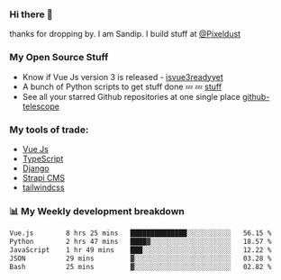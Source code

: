 ### Hi there 👋

thanks for dropping by.
I am Sandip. I build stuff at [@Pixeldust](github.com/pixeldust-in/)

###  **My Open Source Stuff**

 - Know if Vue Js version 3 is released -  [isvue3readyyet](https://github.com/sandiprb/isvue3readyyet)
 - A bunch of Python scripts to get stuff done 💤 💤 [stuff](https://github.com/sandiprb/stuff)
 - See all your starred Github repositories at one single place [github-telescope](https://github.com/sandiprb/github-telescope)



###  **My tools of trade:**
 - [Vue Js](https://github.com/vuejs/vue/)
 - [TypeScript](https://github.com/microsoft/TypeScript)
 - [Django](github.com/django/django)
 - [Strapi CMS](github.com/strapi/strapi)
 - [tailwindcss](https://github.com/tailwindlabs/tailwindcss)


###  📊 **My Weekly development breakdown**
<!--START_SECTION:waka-->

```txt
Vue.js        8 hrs 25 mins   ██████████████░░░░░░░░░░░   56.15 %
Python        2 hrs 47 mins   ████▓░░░░░░░░░░░░░░░░░░░░   18.57 %
JavaScript    1 hr 49 mins    ███░░░░░░░░░░░░░░░░░░░░░░   12.22 %
JSON          29 mins         ▓░░░░░░░░░░░░░░░░░░░░░░░░   03.28 %
Bash          25 mins         ▓░░░░░░░░░░░░░░░░░░░░░░░░   02.82 %
```

<!--END_SECTION:waka-->
